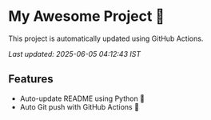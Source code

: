 # My Awesome Project 🚀

This project is automatically updated using GitHub Actions.

_Last updated: 2025-06-05 04:12:43 IST_

## Features
- Auto-update README using Python 🐍
- Auto Git push with GitHub Actions 🤖
